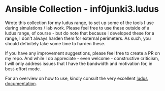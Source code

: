 # Ansible Collection - inf0junki3.ludus

Wrote this collection for my ludus range, to set up some of the tools I use during simulations / lab work. Please feel
free to use these outside of a ludus range, of course - but do note that because I developed these for a range, I don't
always harden them for external perimeters. As such, you should definitely take some time to harden these.

If you have any improvement suggestions, please feel free to create a PR on my repo. And while I do appreciate - even
welcome - constructive criticism, I will only address issues that I have the bandwidth and motivation for, in
best-effort mode.

For an overview on how to use, kindly consult the very excellent [ludus
documentation](https://docs.ludus.cloud/docs/roles).
